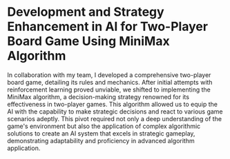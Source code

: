 # Development and Strategy Enhancement in AI for Two-Player Board Game Using MiniMax Algorithm

In collaboration with my team, I developed a comprehensive two-player board game, detailing its rules and mechanics. After initial attempts with reinforcement learning proved unviable, we shifted to implementing the MiniMax algorithm, a decision-making strategy renowned for its effectiveness in two-player games. This algorithm allowed us to equip the AI with the capability to make strategic decisions and react to various game scenarios adeptly. This pivot required not only a deep understanding of the game's environment but also the application of complex algorithmic solutions to create an AI system that excels in strategic gameplay, demonstrating adaptability and proficiency in advanced algorithm application.
